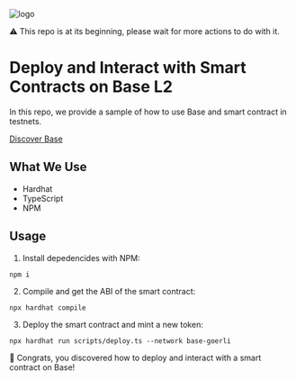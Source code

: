 ![logo](https://assets.stratusagency.io/logo-large-black.svg)

⚠️ This repo is at its beginning, please wait for more actions to do with it.

# Deploy and Interact with Smart Contracts on Base L2

In this repo, we provide a sample of how to use Base and smart contract in testnets.

[Discover Base](https://base.org/)

## What We Use
- Hardhat
- TypeScript
- NPM

## Usage

1. Install depedencides with NPM:
```
npm i
```

2. Compile and get the ABI of the smart contract:
```
npx hardhat compile
```

3. Deploy the smart contract and mint a new token:
```
npx hardhat run scripts/deploy.ts --network base-goerli
```

🎉 Congrats, you discovered how to deploy and interact with a smart contract on Base!